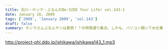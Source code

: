 ```yaml
---
title: 石川・ホンマ・ぶるんのBe-SIDE Your Life! vol.143-1
date: January 26, 2009
tags: ['2009', 'January 2009', 'vol.143']
draft: false
summary: ホンマさんぶるんサンは異例！？の時間通り集合。しかも、パソコン開いてお仕事モードの月曜日。不況もなんのそので本日も・・・NAMAE
---
```


http://project-phi.ddo.jp/ishikawa/ishikawa143_1.mp3
